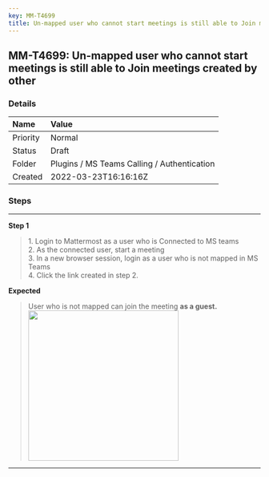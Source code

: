 ```yaml
---
key: MM-T4699
title: Un-mapped user who cannot start meetings is still able to Join meetings created by other
---
```


## MM-T4699: Un-mapped user who cannot start meetings is still able to Join meetings created by other

### Details

| Name     | Value                                       |
| :------- | :------------------------------------------ |
| Priority | Normal                                      |
| Status   | Draft                                       |
| Folder   | Plugins / MS Teams Calling / Authentication |
| Created  | 2022-03-23T16:16:16Z                        |

### Steps

<hr/>

**Step 1**

> <article>1. Login to Mattermost as a user who is Connected to MS teams<br />2. As the connected user, start a meeting<br />3. In a new browser session, login as a user who is not mapped in MS Teams<br />4. Click the link created in step 2.</article>

**Expected**

> <article>User who is not mapped can join the meeting <strong>as a guest.</strong><br /><strong><img src="https://smartbear-tm4j-prod-us-west-2-attachment-rich-text.s3.us-west-2.amazonaws.com/embedded-f3277290f945470c4add5d21ef3dc7ca7b74388fc7152bfb6b99ae58c66a95a8-1654282284700-1654282284700.png" style="width:300px" class="fr-fic fr-fil fr-dib" /></strong></article>

<hr/>
